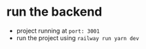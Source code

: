 # run the backend

- project running at `port: 3001`
- run the project using `railway run yarn dev`  